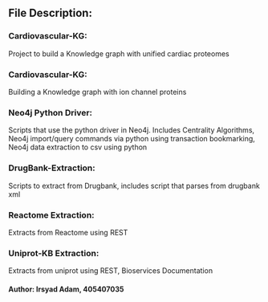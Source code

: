 ## File Description:

### Cardiovascular-KG:
Project to build a Knowledge graph with unified cardiac proteomes

### Cardiovascular-KG:
Building a Knowledge graph with ion channel proteins

### Neo4j Python Driver: 
Scripts that use the python driver in Neo4j. Includes Centrality Algorithms, Neo4j import/query commands via python using transaction bookmarking, Neo4j data extraction to csv using python

### DrugBank-Extraction:
Scripts to extract from Drugbank, includes script that parses from drugbank xml

### Reactome Extraction:
Extracts from Reactome using REST

### Uniprot-KB Extraction:
Extracts from uniprot using REST, Bioservices Documentation

#### Author: Irsyad Adam, 405407035
